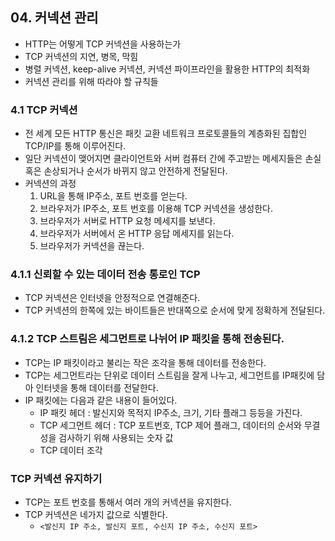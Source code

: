 ## 04. 커넥션 관리  
  - HTTP는 어떻게 TCP 커넥션을 사용하는가
  - TCP 커넥션의 지연, 병목, 막힘
  - 병렬 커넥션, keep-alive 커넥션, 커넥션 파이프라인을 활용한 HTTP의 최적화
  - 커넥션 관리를 위해 따라야 할 규칙들
### 4.1 TCP 커넥션
  - 전 세계 모든 HTTP 통신은 패킷 교환 네트워크 프로토콜들의 계층화된 집합인 TCP/IP를 통해 이루어진다.
  - 일단 커넥션이 맺어지면 클라이언트와 서버 컴퓨터 간에 주고받는 메세지들은 손실 혹은 손상되거나 순서가 바뀌지 않고 안전하게 전달된다.
  - 커넥션의 과정
    1. URL을 통해 IP주소, 포트 번호를 얻는다.
    2. 브라우저가 IP주소, 포트 번호를 이용해 TCP 커넥션을 생성한다.
    3. 브라우저가 서버로 HTTP 요청 메세지를 보낸다.
    4. 브라우저가 서버에서 온 HTTP 응답 메세지를 읽는다.
    5. 브라우저가 커넥션을 끊는다.
### 4.1.1 신뢰할 수 있는 데이터 전송 통로인 TCP
  - TCP 커넥션은 인터넷을 안정적으로 연결해준다.
  - TCP 커넥션의 한쪽에 있는 바이트들은 반대쪽으로 순서에 맞게 정확하게 전달된다.
### 4.1.2 TCP 스트림은 세그먼트로 나뉘어 IP 패킷을 통해 전송된다.
  - TCP는 IP 패킷이라고 불리는 작은 조각을 통해 데이터를 전송한다.
  - TCP는 세그먼트라는 단위로 데이터 스트림을 잘게 나누고, 세그먼트를 IP패킷에 담아 인터넷을 통해 데이터를 전달한다.
  - IP 패킷에는 다음과 같은 내용이 들어있다.
    - IP 패킷 헤더 : 발신지와 목적지 IP주소, 크기, 기타 플래그 등등을 가진다.
    - TCP 세그먼트 헤더 : TCP 포트번호, TCP 제어 플래그, 데이터의 순서와 무결성을 검사하기 위해 사용되는 숫자 값
    - TCP 데이터 조각
### TCP 커넥션 유지하기
  - TCP는 포트 번호를 통해서 여러 개의 커넥션을 유지한다.
  - TCP 커넥션은 네가지 값으로 식별한다.
    - `<발신지 IP 주소, 발신지 포트, 수신지 IP 주소, 수신지 포트>`
